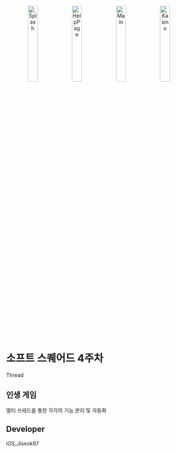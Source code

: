 <p align = "center">
<img width="23%" alt="Splash" src="https://user-images.githubusercontent.com/64394744/129038529-ff9a3905-b884-4271-88ac-9d69071f403a.png">
<img width="23%" alt="HelpPage" src="https://user-images.githubusercontent.com/64394744/129038548-c7359b32-a8b3-4fe6-b785-93b0cc35faeb.png">
<img width="23%" alt="Main" src="https://user-images.githubusercontent.com/64394744/129038555-e3724914-240d-48a0-9b4d-77404a2f6336.png">
<img width="23%" alt="Kasino" src="https://user-images.githubusercontent.com/64394744/129038564-5bc694d4-3c64-4b5b-87c4-8956c7bbb47a.png">
</p>

# 소프트 스퀘어드 4주차
Thread

## 인생 게임
멀티 쓰레드를 통한 각각의 기능 분리 및 자동화

## Developer
iOS_Jiseok97
